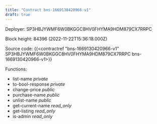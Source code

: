 ```yaml
---
title: "Contract bns-1669130420966-v1"
draft: true
---
```

Deployer: SP3HBJYWMF6W0BKGGC8HV0FHYMA9HDM879CX7RRPC


 



Block height: 84396 (2022-11-22T15:36:18.000Z)

Source code: {{<contractref "bns-1669130420966-v1" SP3HBJYWMF6W0BKGGC8HV0FHYMA9HDM879CX7RRPC bns-1669130420966-v1>}}

Functions:

* list-name _private_
* to-bool-response _private_
* change-price _public_
* purchase-name _public_
* unlist-name _public_
* get-current-name _read_only_
* get-listing _read_only_
* is-admin _read_only_
